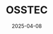 ---  
layout: startup_page  
title: "OSSTEC"  
id: "osstec.uk"  
permalink: "/osstecosstec.uk04082025/"  
website: "https://osstec.uk/"  
funding_round: "Seed"  
funding_amount: "£2.5M"  
investors: "Empirical Ventures"  
about: "OSSTEC is a London-based startup developing groundbreaking 3D-printed joint replacement implants, focusing on cementless knee implants designed to mimic natural bone and cartilage structures. Their technology aims to improve implant success rates, reduce the risk of failure, and streamline the supply chain for healthcare providers."  
markets: "MedTech, 3D Printing, Orthopedics"  
hq: "London, England, United Kingdom"  
founded_year: "2021"  
linkedin: "https://www.linkedin.com/company/osstec"  
twitter: "https://twitter.com/oss_tec"  
instagram: ""  
facebook: ""  
crunchbase: "https://www.crunchbase.com/organization/osstec?utm_source=linkedin&utm_medium=referral&utm_campaign=linkedin_companies&utm_content=profile_cta_anon&trk=funding_crunchbase"  
pitchbook: "https://pitchbook.com/profiles/company/507400-66"  

date_display: "08-Apr-2025"  
date: "2025-04-08"

# SEO Optimization  
meta_title: "OSSTEC - Seed Funding (£2.5M)"  
meta_description: "OSSTEC, OSSTEC is a London-based startup developing groundbreaking 3D-printed joint replacement implants, focusing on cementless knee implants designed to mim..."  
meta_keywords: "OSSTEC, MedTech, 3D Printing, Orthopedics, Seed funding"  
canonical_url: "https://startup.projectstartups.com/osstecosstec.uk04082025/"  
---